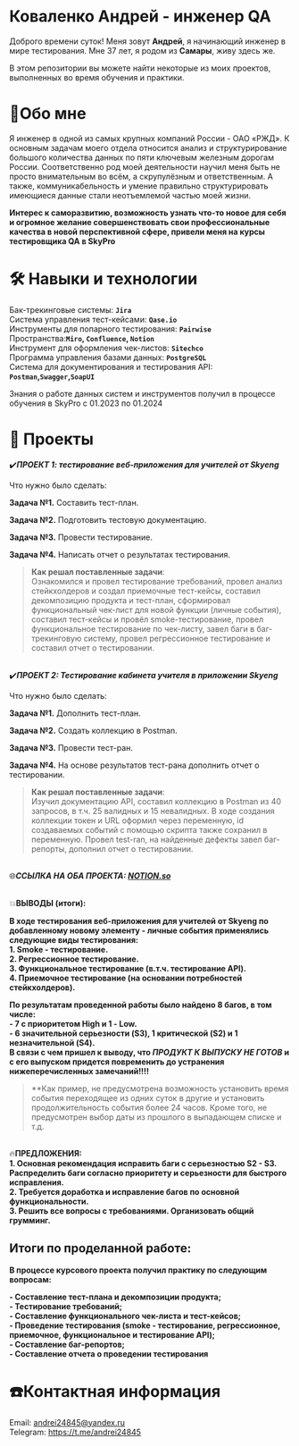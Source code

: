 Коваленко Андрей - инженер QA  
===

Доброго времени суток! Меня зовут **Андрей**, я начинающий инженер в мире тестирования. Мне 37 лет, я родом из **Самары**, живу здесь же.  

В этом репозитории вы можете найти некоторые из моих проектов, выполненных во время обучения и практики.

🎯Обо мне
===
Я инженер в одной из самых крупных компаний России - ОАО «РЖД». К основным задачам моего отдела относится анализ и структурирование большого количества данных по пяти ключевым железным дорогам России. Соответственно род моей деятельности научил меня быть не просто внимательным во всём, а скрупулёзным и ответственным. А также, коммуникабельность и умение правильно структурировать имеющиеся данные стали неотъемлемой частью моей жизни.

**Интерес к саморазвитию, возможность узнать что-то новое для себя  и огромное желание совершенствовать свои профессиональные качества в новой перспективной сфере, привели меня на курсы тестировщика QA в SkyPro**

🛠️ Навыки и технологии
===

Бак-трекинговые системы: **`Jira`**    
Система управления тест-кейсами: **`Qase.io`**  
Инструменты для попарного тестирования: **`Pairwise`**  
Пространства:**`Miro`, `Confluence`, `Notion`**  
Инструмент для оформления чек-листов: **`Sitechco`**  
Программа управления базами данных: **`PostgreSQL`**  
Система для документирования и тестирования API: **`Postman`,`Swagger`,`SoapUI`**  

Знания о работе данных систем и инструментов получил в процессе обучения в SkyPro с 01.2023 по 01.2024  

💼 Проекты  
===
✔️***ПРОЕКТ 1: тестирование веб-приложения для учителей от Skyeng***

Что нужно было сделать:

**Задача №1.**  Составить тест-план.

**Задача №2.**  Подготовить тестовую документацию.  

**Задача №3.**  Провести тестирование.  

**Задача №4.**  Написать отчет о результатах тестирования. 

>**Как решал поставленные задачи**:  
Ознакомился и провел тестирование требований, провел анализ стейкхолдеров и создал приемочные тест-кейсы, составил декомпозицию продукта и тест-план, сформировал функциональный чек-лист для новой функции (личные события), составил тест-кейсы и провёл smoke-тестирование, провел функциональное тестирование по чек-листу, завел баги в баг-трекинговую систему, провел регрессионное тестирование и составил отчет о тестировании.  


<br/>✔️***ПРОЕКТ 2:  Тестирование кабинета учителя в приложении Skyeng***

Что нужно было сделать:

**Задача №1.** Дополнить тест-план. 

**Задача №2.** Создать коллекцию в Postman.  

**Задача №3.** Провести тест-ран. 

**Задача №4.** На основе результатов тест-рана дополнить отчет о тестировании.   

>**Как решал поставленные задачи**:  
Изучил документацию API, составил коллекцию в Postman из 40 запросов, в т.ч. 25 валидных и 15 невалидных. В ходе создания коллекции токен и URL оформил через переменную, id создаваемых событий с помощью скрипта также сохранил в переменную. Провел test-ran, на найденные дефекты завел баг-репорты, дополнил отчет о тестировании.

<br/>🌐***ССЫЛКА НА ОБА ПРОЕКТА: [NOTION.so](https://www.notion.so/b3ffe0061dff4d86ab18d4864316d18a?pvs=4)***

<br/>💥**ВЫВОДЫ (итоги):**

**В ходе тестирования веб-приложения для учителей от Skyeng по добавленному новому  элементу - личные события применялись следующие виды тестирования:**  
**1. Smoke - тестирование.**  
**2. Регрессионное тестирование.**  
**3. Функциональное тестирование (в.т.ч. тестирование API).**  
**4. Приемочное тестирование (на основании потребностей стейкхолдеров).**  

**По результатам проведенной работы было найдено 8 багов, в том числе:**  
**- 7 с приоритетом High и 1 - Low.**  
**- 6 значительной серьезности (S3), 1 критической (S2) и 1 незначительной (S4).**  
**В связи с чем пришел к выводу, что *ПРОДУКТ К ВЫПУСКУ НЕ ГОТОВ* и с его выпуском придется повременить до устранения нижеперечисленных замечаний!!!!**  

>**Как пример, не предусмотрена возможность установить время события переходящее из одних суток в другие и установить продолжительность события более 24 часов. Кроме того, не предусмотрен выбор даты из прошлого в выпадающем списке и т.д.  
  
<br/>🔥**ПРЕДЛОЖЕНИЯ:**  
**1. Основная рекомендация исправить баги с серьезностью S2 - S3. Распределить баги согласно приоритету и серьезности для быстрого исправления.**  
**2. Требуется доработка и исправление багов по основной функциональности.**  
**3. Решить все вопросы с требованиями. Организовать общий грумминг.** 

## Итоги по проделанной работе:

**В процессе курсового проекта получил практику по следующим вопросам:**  

**- Составление тест-плана и декомпозиции продукта;**  
**- Тестирование требований;**  
**- Составление функционального чек-листа и тест-кейсов;**  
**- Проведение тестирования (smoke - тестирование, регрессионное, приемочное, функциональное и тестирование API);**  
**- Составление баг-репортов;**  
**- Составление отчета о проведении тестирования**  

☎️Контактная информация
==
Email: andrei24845@yandex.ru  
Telegram: https://t.me/andrei24845  
